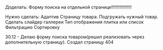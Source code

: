 Доделать:
Форму поиска на отдельной странице!!!!!!!!!!!!!!!!

Нужно сделать:
Адаптив
Страницу товара. Подгружать нужный товар. Сделать слайдер галлереи
Тип отображения плитка или список
Фильтрацию
Сортировку

30.12 - Делаю форму поиска товаром(решил реализовать через дополнительную страницу). Создал страницу 404
